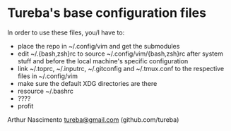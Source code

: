 
Tureba's base configuration files
=================================

In order to use these files, you/I have to:

* place the repo in ~/.config/vim and get the submodules
* edit ~/.{bash,zsh}rc to source ~/.config/vim/{bash,zsh}rc after system stuff and before the local machine's specific configuration
* link ~/.toprc, ~/.inputrc, ~/.gitconfig and ~/.tmux.conf to the respective files in ~/.config/vim
* make sure the default XDG directories are there
* resource ~/.bashrc
* ????
* profit

Arthur Nascimento <tureba@gmail.com> (github.com/tureba)
